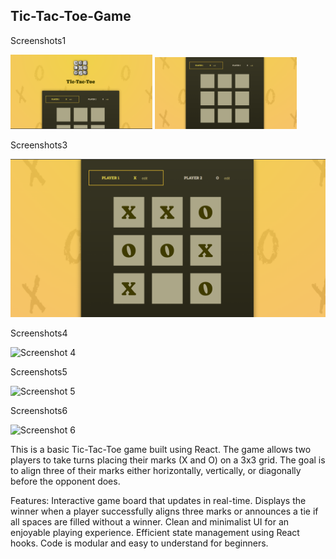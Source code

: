 ## Tic-Tac-Toe-Game

Screenshots1

<p>
  <img src="src/assets/screenshot/pic1.png" alt="Screenshot 1" width="45%" style="display:inline-block;">
  <img src="src/assets/screenshot/pic2.png" alt="Screenshot 2" width="45%" style="display:inline-block;">
</p>

Screenshots3

![Screenshot 3](src/assets/screenshot/pic3.png)

Screenshots4

![Screenshot 4](assets/screenshot/pic4.png)

Screenshots5

![Screenshot 5](assets/screenshot/pic5.png)

Screenshots6

![Screenshot 6](assets/screenshot/pic6.png)


This is a basic Tic-Tac-Toe game built using React. 
The game allows two players to take turns placing their marks (X and O) on a 3x3 grid. 
The goal is to align three of their marks either horizontally, vertically, or diagonally before the opponent does.

Features:
Interactive game board that updates in real-time.
Displays the winner when a player successfully aligns three marks or announces a tie if all spaces are filled without a winner.
Clean and minimalist UI for an enjoyable playing experience.
Efficient state management using React hooks.
Code is modular and easy to understand for beginners.
